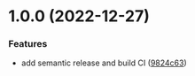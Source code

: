 # 1.0.0 (2022-12-27)


### Features

* add semantic release and build CI ([9824c63](https://github.com/ssbarbee/app-store-ratings/commit/9824c63c45db9e5eea8304d621158469235f934b))
